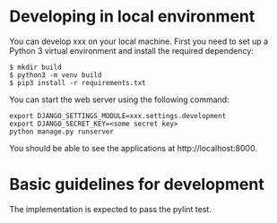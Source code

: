 # Developing in local environment

You can develop xxx on your local machine. First you need to set up a Python 3
virtual environment and install the required dependency: 

```
$ mkdir build
$ python3 -m venv build
$ pip3 install -r requirements.txt
```

You can start the web server using the following command:

```
export DJANGO_SETTINGS_MODULE=xxx.settings.development
export DJANGO_SECRET_KEY=<some secret key>
python manage.py runserver
```

You should be able to see the applications at http://localhost:8000.

# Basic guidelines for development

The implementation is expected to pass the pylint test.
